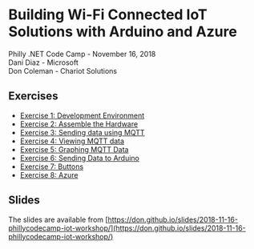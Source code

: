 # Building Wi-Fi Connected IoT Solutions with Arduino and Azure
Philly .NET Code Camp - November 16, 2018 <br/>
Dani Diaz - Microsoft<br/>
Don Coleman - Chariot Solutions

## Exercises

* [Exercise 1: Development Environment](exercises/exercise1.md)
* [Exercise 2: Assemble the Hardware](exercises/exercise2.md)
* [Exercise 3: Sending data using MQTT](exercises/exercise3.md)
* [Exercise 4: Viewing MQTT data](exercises/exercise4.md)
* [Exercise 5: Graphing MQTT Data](exercises/exercise5.md)
* [Exercise 6: Sending Data to Arduino](exercises/exercise6.md)
* [Exercise 7: Buttons](exercises/exercise7.md)
* [Exercise 8: Azure](exercises/exercise8.md)

## Slides

The slides are available from [https://don.github.io/slides/2018-11-16-phillycodecamp-iot-workshop/](https://don.github.io/slides/2018-11-16-phillycodecamp-iot-workshop/)
